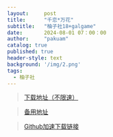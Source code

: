 ```yaml
---
layout:     post
title:      "千恋*万花"
subtitle:   "柚子社18+galgame"
date:       2024-08-01 07：00：00
author:     "pakuam"
catalog: true
published: true
header-style: text
background: '/img/2.png'
tags:
  - 柚子社
---
```


> <a href="https://www.123pan.com/s/IJO6Vv-2DrAv.html">下载地址（不限速）</a>

> <a href="https://www.123pan.cn/s/IJO6Vv-2DrAv.html">备用地址</a>

> 

> <a href="https://github.moeyy.xyz/">Github加速下载链接</a>
